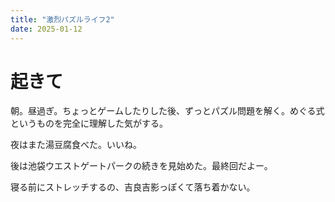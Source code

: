 ```yaml
---
title: "激烈パズルライフ2"
date: 2025-01-12
---
```



# 起きて
朝。昼過ぎ。ちょっとゲームしたりした後、ずっとパズル問題を解く。めぐる式というものを完全に理解した気がする。

夜はまた湯豆腐食べた。いいね。

後は池袋ウエストゲートパークの続きを見始めた。最終回だよー。

寝る前にストレッチするの、吉良吉影っぽくて落ち着かない。